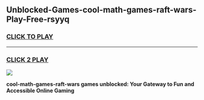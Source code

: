 
## Unblocked-Games-cool-math-games-raft-wars-Play-Free-rsyyq
<h3>
<a href="https://premium76.site?title=cool-math-games-raft-wars&ref=10A">CLICK TO PLAY</a></h3>
<hr>

<h3>
<a href="https://premium76.site?title=cool-math-games-raft-wars&ref=10A">CLICK 2 PLAY</a>
  
</h3>

<a href="https://premium76.site?title=cool-math-games-raft-wars&ref=10A"><img src="https://clearcache.store/games.png"></a>


**cool-math-games-raft-wars games unblocked: Your Gateway to Fun and Accessible Online Gaming**
